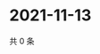 # 2021-11-13

共 0 条

<!-- BEGIN WEIBO -->
<!-- 最后更新时间 Sat Nov 13 2021 11:14:46 GMT+0800 (China Standard Time) -->

<!-- END WEIBO -->
